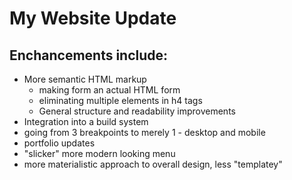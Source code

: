 # My Website Update

## Enchancements include:

* More semantic HTML markup
	* making form an actual HTML form
	* eliminating multiple elements in h4 tags
	* General structure and readability improvements
* Integration into a build system
* going from 3 breakpoints to merely 1 - desktop and mobile
* portfolio updates
* "slicker" more modern looking menu
* more materialistic approach to overall design, less "templatey"



